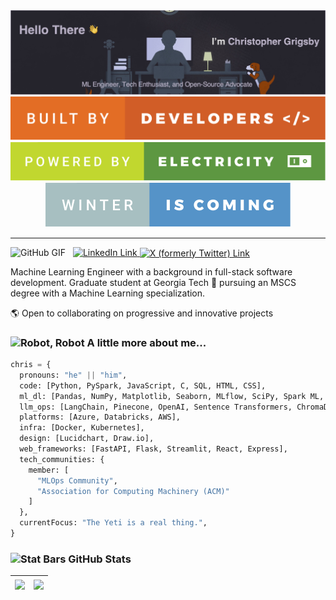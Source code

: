 <div id="header" align="center">
  <img src="public/profile-banner.jpg"/>
  <div id="for-the-badges"> 
    <img src="public/built-by-developers.svg"/> 
    <img src="public/powered-by-electricity.svg"/> 
    <img src="public/winter-is-coming.svg"/> 
  </div>
</div>

---

<div id="social-media"> 
  <img src="https://media3.giphy.com/media/KzJkzjggfGN5Py6nkT/giphy.gif?cid=ecf05e47kdqmsb0c0jutw2frfswxmewcrchghplwistohma6&rid=giphy.gif&ct=s" width="60" alt="GitHub GIF"> 
    &nbsp;
  <a href="https://www.linkedin.com/in/c-grigsby/">
    <img src="https://img.shields.io/badge/LinkedIn-blue?style=for-the-badge&logo=linkedin&logoColor=white" alt="LinkedIn Link"/>
  </a>
  <a href="https://x.com/cgrigsby_">
    <img src="https://img.shields.io/badge/Twitter-000000?style=for-the-badge&logo=x&logoColor=white" 
      height=30px
      style="position: relative; top: 1px;"
      alt="X (formerly Twitter) Link"/>
  </a>
</div>

Machine Learning Engineer with a background in full-stack software development. Graduate student at Georgia Tech 🐝 pursuing an MSCS degree with a Machine Learning specialization.

🌎 Open to collaborating on progressive and innovative projects

### <img src="https://media0.giphy.com/media/TLPJfIiVJtFn50nFm4/giphy.gif?cid=ecf05e47exbrsk3i97eted5a59o8vtymsy9euelyelcjtckt&rid=giphy.gif&ct=s" width="64" alt="Robot, Robot"> A little more about me...

```python
chris = {
  pronouns: "he" || "him",
  code: [Python, PySpark, JavaScript, C, SQL, HTML, CSS],
  ml_dl: [Pandas, NumPy, Matplotlib, Seaborn, MLflow, SciPy, Spark ML, Scikit-Learn, TensorFlow],
  llm_ops: [LangChain, Pinecone, OpenAI, Sentence Transformers, ChromaDB, DeepEval, Ollama, Qdrant],
  platforms: [Azure, Databricks, AWS],
  infra: [Docker, Kubernetes],
  design: [Lucidchart, Draw.io],
  web_frameworks: [FastAPI, Flask, Streamlit, React, Express],
  tech_communities: {
    member: [
      "MLOps Community",
      "Association for Computing Machinery (ACM)"
    ]
  },
  currentFocus: "The Yeti is a real thing.",
}
```

### <img src="https://media1.giphy.com/media/PkGLJIKYcgCYrxdpks/giphy.gif?cid=ecf05e477fzdw0r3xa65dwcoi96axqywgnsowg4dozxidjln&rid=giphy.gif&ct=s" width="55" alt="Stat Bars">&nbsp;GitHub Stats

| <img align="center" src="http://github-readme-streak-stats.herokuapp.com?user=c-grigsby&theme=dark&background=000000" /> | <img align="center" src="https://github-readme-stats-rosy-two-38.vercel.app/api/top-langs/?username=c-grigsby&exclude_repo=inventory-management-system,csharp-mini-projects,kaggle-challenges,qdrant-tutorials,renting-pricing-predictions&langs_count=8&layout=compact&theme=vision-friendly-dark&size_weight=0.55&count_weight=0.45"/> |
| ------------------------------------------------------------------------------------------------------------------------ | ---------------------------------------------------------------------------------------------------------------------------------------------------------------------------------------------------------------------------------------------------------------------------------------------------------------------------------------- |
